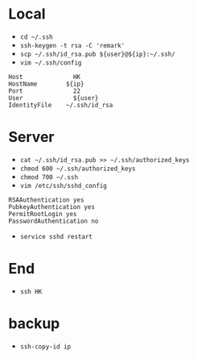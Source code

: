 # Local
- `cd ~/.ssh`
- `ssh-keygen -t rsa -C 'remark'`
- `scp ~/.ssh/id_rsa.pub ${user}@${ip}:~/.ssh/`
- `vim ~/.ssh/config`
```shell
Host		      HK
HostName	    ${ip}
Port		      22
User		      ${user}
IdentityFile	~/.ssh/id_rsa
```


# Server
- `cat ~/.ssh/id_rsa.pub >> ~/.ssh/authorized_keys`
- `chmod 600 ~/.ssh/authorized_keys`
- `chmod 700 ~/.ssh`
- `vim /etc/ssh/sshd_config`
```shell
RSAAuthentication yes
PubkeyAuthentication yes
PermitRootLogin yes
PasswordAuthentication no
```
- `service sshd restart`


# End
- `ssh HK`


# backup
- `ssh-copy-id ip`
